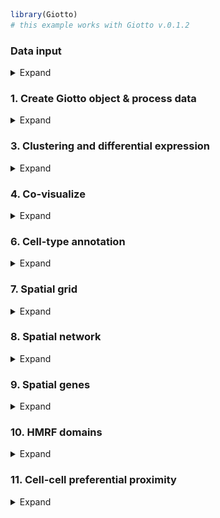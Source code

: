 
<!-- mouse_cortex_1_simple.md is generated from mouse_cortex_1_simple.Rmd Please edit that file -->

``` r
library(Giotto)
# this example works with Giotto v.0.1.2
```

### Data input

<details>

<summary>Expand</summary>  

[Rodrigues, Stickels et
al.](https://science.sciencemag.org/content/363/6434/1463) used
Slide-seq as a scalable technology to profile the cerebellum ast spatial
resolution.

![](./slideseq_data_cerebellum.png) .

``` r
## select the directory where you have saved the osmFISH data
Slideseq_data_folder = '/Volumes/Ruben_Seagate/Dropbox/Projects/GC_lab/Ruben_Dries/190225_spatial_package/Data/Slideseq_data/Puck_180430_6/'
bead_positions <- fread(file = paste0(Slideseq_data_folder, '/', "BeadLocationsForR.csv"))
expr_matrix <- fread(paste0(Slideseq_data_folder, '/', "MappedDGEForR.csv"))
expr_mat = as.matrix(expr_matrix[,-1]);rownames(expr_mat) = expr_matrix$Row
```

-----

</details>

### 1\. Create Giotto object & process data

<details>

<summary>Expand</summary>  

``` r
Slide_test <- createGiottoObject(raw_exprs = expr_mat, spatial_locs = bead_positions[,.(xcoord, ycoord)])
filterCombinations(Slide_test, expression_thresholds = c(1, 1), gene_det_in_min_cells = c(20, 20, 20), min_det_genes_per_cell = c(20, 32, 100))
```

![](./figures/slideseq.filterComb.png)


``` r
#slideseq before filtering
visPlot(gobject = Slide_test, point_size=0.5)
```

![](./figures/slideseq.2.visPlot.png)

``` r
Slide_test<-filterGiotto(gobject=Slide_test, gene_det_in_min_cells=20, min_det_genes_per_cell=20)

# remove mt-genes and blood genes (contamination)
non_mito_genes = grep(pattern = 'mt-', Slide_test@gene_ID, value = T, invert = T)
non_mito_or_blood_genes = grep(pattern = 'Hb[ab]', non_mito_genes, value = T, invert = T)

Slide_test = subsetGiotto(gobject = Slide_test, gene_ids = non_mito_or_blood_genes)

#slideseq after filtering
visPlot(gobject = Slide_test, point_size=0.5)
```

![](./figures/slideseq.3.visplot.png)

``` r
dim(Slide_test@raw_exprs)
Slide_test <- normalizeGiotto(gobject = Slide_test, scalefactor = 10000, verbose = T)
Slide_test <- addStatistics(gobject = Slide_test)
Slide_test <- calculateHVG(gobject = Slide_test, method = 'cov_groups', zscore_threshold = 0.5, nr_expression_groups = 10)
```
Highly variable genes 
![](./figures/slideseq.calculateHVG.png)


``` r
gene_metadata = fDataDT(Slide_test)

#filter by HVG
featgenes = gene_metadata[hvg == 'yes' & perc_cells > 0.5 & mean_expr_det > 1]$gene_ID
featgenes
featgenes = gene_metadata[hvg == 'yes']$gene_ID
featgenes

#adjust matrix to make sure technical artifacts (library size, total_expr) are removed
Slide_test <- adjustGiottoMatrix(gobject = Slide_test, expression_values = c('normalized'), batch_columns = NULL, covariate_columns = c('nr_genes', 'total_expr'),  return_gobject = TRUE, update_slot = c('custom'))

#Run PCA analysis
Slide_test <- runPCA(gobject = Slide_test, expression_values = 'custom', genes_to_use = featgenes, scale_unit = F)
signPCA(Slide_test, genes_to_use = featgenes, scale_unit = F, scree_ylim = c(0,0.3))
plotPCA(gobject=Slide_test)
```

![](./figures/slideseq.plotPCA.png) ![](./figures/slideseq.signPCA.png)

``` r
#run UMAP
Slide_test <- runUMAP(Slide_test, dimensions_to_use=1:9, n_components=2)
plotUMAP(gobject=Slide_test, point_size=1)
```

![](./figures/slideseq.umap.1.png)

-----

</details>

### 3\. Clustering and differential expression 

<details>

<summary>Expand</summary>  

``` r
## sNN network (default)
Slide_test <- createNearestNetwork(gobject = Slide_test, dimensions_to_use = 1:9, k = 20)

## Leiden clustering
## 0.5 resolution
Slide_test<-doLeidenCluster(gobject=Slide_test, resolution=0.5, n_iterations=10, name="leiden", python_path="/n/app/python/3.6.0/bin/python3")

plotUMAP(gobject=Slide_test, cell_color="leiden", point_size=1, plot_method="ggplot")
```


![](./figures/slideseq.umap.2.png)

``` r
#find markers per cluster
markers_scarn=findMarkers_one_vs_all(gobject=Slide_test, method="scran", expression_values="normalized", cluster_column="leiden", min_genes=5)
markergenes_scran = unique(markers_scarn[, head(.SD, 8), by="cluster_ID"][["gene_ID"]])
plotMetaDataHeatmap(Slide_test, expression_values="normalized", metadata_cols=c("leiden"), selected_genes=markergenes_scran)
```

![](./figures/slideseq.plotmetadataheatmap.normalized.png)

``` r
plotMetaDataHeatmap(Slide_test, expression_values="custom", metadata_cols=c("leiden"), selected_genes=markergenes_scran)
```
![](./figures/slideseq.plotmetadataheatmap.custom.png)

-----

</details>

### 4\. Co-visualize

<details>

<summary>Expand</summary>  

``` r
#not available
```

-----

</details>


### 6\. Cell-type annotation

<details>

<summary>Expand</summary>  

``` r
#not available at this time
```
-----

</details>

### 7\. Spatial grid

<details>

<summary>Expand</summary>  

``` r
## Spatial grid
Slide_test <- createSpatialGrid(gobject = Slide_test,
                              sdimx_stepsize = 200,
                              sdimy_stepsize = 200,
                              minimum_padding = 0)
visPlot(Slide_test, cell_color = 'cell_types', sdimx = 'sdimx', sdimy = 'sdimy',
        show_grid = T, grid_color = 'lightblue', spatial_grid_name = 'spatial_grid',
        point_size = 1.5, plot_method = 'ggplot')
```

![](./figures/7_grid_det_cell_types.png)

``` r
#### spatial patterns ####
pattern_cerebellum = detectSpatialPatterns(gobject = Slide_test, 
                                    spatial_grid_name = 'spatial_grid',
                                    min_cells_per_grid = 5, 
                                    scale_unit = T, 
                                    PC_zscore = 1, 
                                    show_plot = T)

showPattern(pattern_cerebellum, dimension = 1,  plot_dim = 2, point_size = 4)
showPatternGenes(pattern_cerebellum, dimension = 1)

showPattern(pattern_cerebellum, dimension = 2,  plot_dim = 2, point_size = 4)
showPatternGenes(pattern_cerebellum, dimension = 2)
```

pattern 1: ![](./figures/7_pattern1_pca.png)

![](./figures/7_pattern1_pca_genes.png)

pattern 2: ![](./figures/7_pattern2_pca.png)

![](./figures/7_pattern2_pca_genes.png) \*\*\*

</details>

### 8\. Spatial network

<details>

<summary>Expand</summary>  

``` r
# network
Slide_test<-createSpatialNetwork(gobject=Slide_test, k=7, maximum_distance=100, minimum_k=1)
visPlot(gobject=Slide_test, show_network=T, sdimx="sdimx", sdimy="sdimy", point_size=1, network_color="blue")
```

![](./figures/slideseq.createspatialnetwork.k7.png)


-----

</details>

### 9\. Spatial genes

<details>

<summary>Expand</summary>  

``` r
spatial_genes<-calculate_spatial_genes_python(gobject=Slide_test, expression_values="scaled", python_path="/n/app/python/3.6.0/bin/python3", rbp_p=0.99, examine_top=0.1)

spatial_genes_0_95<-calculate_spatial_genes_python(gobject=Slide_test, expression_values="scaled", python_path="/n/app/python/3.6.0/bin/python3", rbp_p=0.95, examine_top=0.1)

visGenePlot(Slide_test, plot_method = 'ggplot', expression_values = 'scaled',
            genes = c('Aldoc', 'Pcp4', 'Nnat'), point_size = 2,
            cow_n_col = 3, scale_alpha_with_expression = F,
            genes_high_color = 'red', genes_mid_color = 'white', genes_low_color = 'darkblue', midpoint = 0)
```

Spatial genes:  
![](./figures/9_spatial_network_k5_genes.png)

-----

</details>

### 10\. HMRF domains

<details>

<summary>Expand</summary>  

Not available at this time.

-----

</details>

### 11\. Cell-cell preferential proximity

<details>

<summary>Expand</summary>  

![cell-cell](./cell_cell_neighbors.png)

``` r
## calculate frequently seen proximities
cell_proximities = cellProximityEnrichment(gobject = Slide_test,
                                           cluster_column = 'cell_types',
                                           spatial_network_name = 'res_spatial_network',
                                           number_of_simulations = 200)

## barplot
cellProximityBarplot(CPscore = cell_proximities, min_orig_ints = 25, min_sim_ints = 25)
```

barplot:  
![](./figures/10_barplot_cell_cell_enrichment.png)

``` r
## heatmap
cellProximityHeatmap(CPscore = cell_proximities, order_cell_types = T, scale = T,
                     color_breaks = c(-1.5, 0, 1.5), color_names = c('blue', 'white', 'red'))
```

heatmap:  
![](./figures/10_heatmap_cell_cell_enrichment.png)

``` r
## network
cellProximityNetwork(CPscore = cell_proximities)
```

networks:  
![](./figures/10_network_cell_cell_enrichment.png)

``` r
## visualization
spec_interaction = "Oligo--OPC"

## heatmap
cellProximityVisPlot(gobject = Slide_test,
                     interaction_name = spec_interaction,
                     cluster_column = 'cell_types',
                     cell_color = 'cell_types', coord_fix_ratio = 0.5,
                     point_size_select = 4, point_size_other = 2)
```

![](./figures/10_cell_cell_enrichment_selected.png)

-----

</details>
